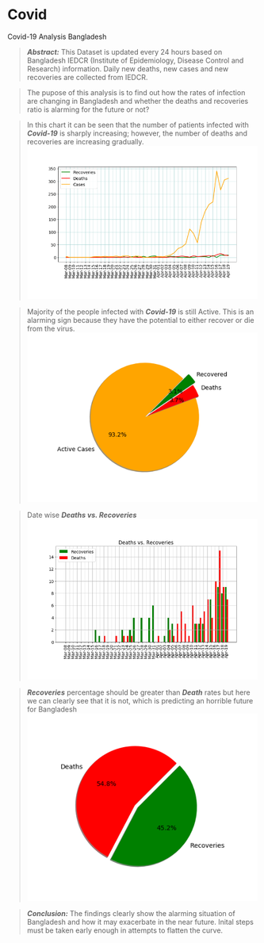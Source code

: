# Covid
Covid-19 Analysis Bangladesh
  
>***Abstract:*** This Dataset is updated every 24 hours based on Bangladesh IEDCR (Institute of Epidemiology, Disease Control and Research) information.
>Daily new deaths, new cases and new recoveries are collected from IEDCR.

>The pupose of this analysis is to find out how the rates of infection are changing in Bangladesh and whether the deaths and recoveries ratio is alarming for the future or not? 


>In this chart it can be seen that the number of patients infected with ***Covid-19*** is sharply increasing; however, the number of deaths and recoveries are increasing gradually.
><br/><img src="chart1.png"/>

>Majority of the people infected with ***Covid-19*** is still Active. This is an alarming sign because they have the potential to either recover or die from the virus. 
><br/><img src="piechart1.png"/>

>Date wise ***Deaths vs. Recoveries*** 
><img src="chart2.png"/>

>***Recoveries*** percentage should be greater than ***Death*** rates but here we can clearly see that it is not, which is predicting an horrible future for Bangladesh 
><br/><img src="piechart2.png"/>

>***Conclusion:*** The findings clearly show the alarming situation of Bangladesh and how it may exacerbate in the near future. Inital steps must be taken early enough in attempts to flatten the curve.  

